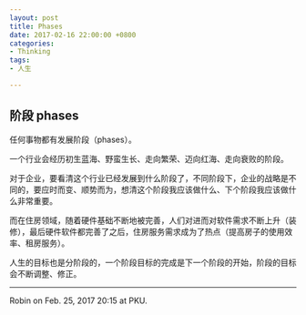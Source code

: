```yaml
---
layout: post
title: Phases
date: 2017-02-16 22:00:00 +0800
categories:
- Thinking
tags:
- 人生

---
```

## 阶段 phases


任何事物都有发展阶段（phases）。

一个行业会经历初生蓝海、野蛮生长、走向繁荣、迈向红海、走向衰败的阶段。

对于企业，要看清这个行业已经发展到什么阶段了，不同阶段下，企业的战略是不同的，要应时而变、顺势而为，想清这个阶段我应该做什么、下个阶段我应该做什么非常重要。

而在住房领域，随着硬件基础不断地被完善，人们对进而对软件需求不断上升（装修），最后硬件软件都完善了之后，住房服务需求成为了热点（提高房子的使用效率、租房服务）。

人生的目标也是分阶段的，一个阶段目标的完成是下一个阶段的开始，阶段的目标会不断调整、修正。

----

Robin on Feb. 25, 2017 20:15 at PKU.